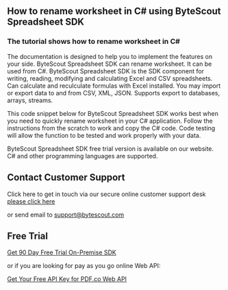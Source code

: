 ## How to rename worksheet in C# using ByteScout Spreadsheet SDK

### The tutorial shows how to rename worksheet in C#

The documentation is designed to help you to implement the features on your side. ByteScout Spreadsheet SDK can rename worksheet. It can be used from C#. ByteScout Spreadsheet SDK is the SDK component for writing, reading, modifying and calculating Excel and CSV spreadsheets. Can calculate and reculculate formulas with Excel installed. You may import or export data to and from CSV, XML, JSON. Supports export to databases, arrays, streams.

This code snippet below for ByteScout Spreadsheet SDK works best when you need to quickly rename worksheet in your C# application. Follow the instructions from the scratch to work and copy the C# code. Code testing will allow the function to be tested and work properly with your data.

ByteScout Spreadsheet SDK free trial version is available on our website. C# and other programming languages are supported.

## Contact Customer Support

Click here to get in touch via our secure online customer support desk [please click here](https://bytescout.zendesk.com/hc/en-us/requests/new?subject=ByteScout%20Spreadsheet%20SDK%20Question)

or send email to [support@bytescout.com](mailto:support@bytescout.com?subject=ByteScout%20Spreadsheet%20SDK%20Question) 

## Free Trial

[Get 90 Day Free Trial On-Premise SDK](https://bytescout.com/download/web-installer?utm_source=github-readme)

or if you are looking for pay as you go online Web API:

[Get Your Free API Key for PDF.co Web API](https://pdf.co/documentation/api?utm_source=github-readme)